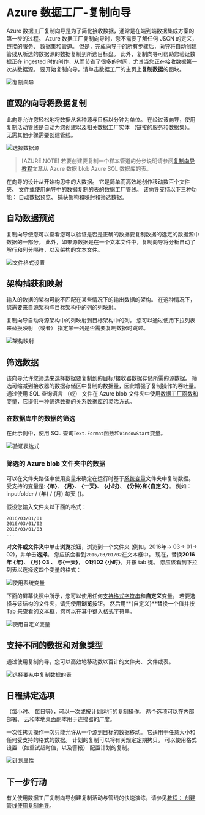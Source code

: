 <properties
    pageTitle="数据工厂 Azure 复制向导 |Microsoft Azure"
    description="了解有关如何使用数据工厂 Azure 复制向导支持的数据源的数据复制到接收器。"
    services="data-factory"
    documentationCenter=""
    authors="spelluru"
    manager="jhubbard"
    editor="monicar"/>

<tags
    ms.service="data-factory"
    ms.workload="data-services"
    ms.tgt_pltfrm="na"
    ms.devlang="na"
    ms.topic="article"
    ms.date="10/03/2016"
    ms.author="spelluru"/>

# <a name="azure-data-factory---copy-wizard"></a>Azure 数据工厂-复制向导
Azure 数据工厂复制向导是为了简化接收数据，通常是在端到端数据集成方案的第一步的过程。 Azure 数据工厂复制向导时，您不需要了解任何 JSON 的定义，链接的服务、 数据集和管道。 但是，完成向导中的所有步骤后，向导将自动创建管线从所选的数据源的数据复制到所选目标盘。 此外，复制向导可帮助您验证数据正在 ingested 时的创作，从而节省了很多的时间，尤其当您正在接收数据第一次从数据源。 要开始复制向导，请单击数据工厂的主页上**复制数据**的图块。

![复制向导](./media/data-factory-copy-wizard/copy-data-wizard.png)


## <a name="an-intuitive-wizard-for-copying-data"></a>直观的向导将数据复制
此向导允许您轻松地将数据从各种源与目标以分钟为单位。 在经过该向导，使用复制活动管线是自动为您创建以及相关数据工厂实体 （链接的服务和数据集）。 无需其他步骤需要创建管线。   

![选择数据源](./media/data-factory-copy-wizard/select-data-source-page.png)

> [AZURE.NOTE] 若要创建要复制一个样本管道的分步说明请参阅[复制向导教程](data-factory-copy-data-wizard-tutorial.md)文章从 Azure 数据 blob Azure SQL 数据库的表。 

在向导的设计从开始构思中的大数据。 它是简单而高效地创作移动数百个文件夹、 文件或使用向导中的数据复制的表的数据工厂管线。 该向导支持以下三种功能︰ 自动数据预览、 捕获架构和映射和筛选数据。 

## <a name="automatic-data-preview"></a>自动数据预览 
复制向导使您可以查看您可以验证是否是正确的数据要复制数据的选定的数据源中数据的一部分。 此外，如果源数据是在一个文本文件中，复制向导将分析自动了解行和列分隔符，以及架构的文本文件。 

![文件格式设置](./media/data-factory-copy-wizard/file-format-settings.png)

## <a name="schema-capture-and-mapping"></a>架构捕获和映射 
输入的数据的架构可能不匹配在某些情况下的输出数据的架构。 在这种情况下，您需要来自源架构与目标架构中的列的列映射。 

复制向导自动将源架构中的列映射到目标架构中的列。 您可以通过使用下拉列表来替换映射 （或者） 指定某一列是否需要复制数据时跳过。   

![架构映射](./media/data-factory-copy-wizard/schema-mapping.png)

## <a name="filtering-data"></a>筛选数据  
该向导允许您筛选来选择数据要复制到的目标/接收器数据存储所需的源数据。 筛选可缩减到接收器的数据存储区中复制的数据量，因此增强了复制操作的吞吐量。 通过使用 SQL 查询语言 （或） 文件在 Azure blob 文件夹中使用[数据工厂函数和变量](data-factory-functions-variables.md)，它提供一种筛选数据的关系数据库的灵活方式。   

### <a name="filtering-of-data-in-a-database"></a>在数据库中的数据的筛选  
在此示例中，使用 SQL 查询`Text.Format`函数和`WindowStart`变量。 

![验证表达式](./media/data-factory-copy-wizard/validate-expressions.png)

### <a name="filtering-of-data-in-an-azure-blob-folder"></a>筛选的 Azure blob 文件夹中的数据
可以在文件夹路径中使用变量来确定在运行时基于[系统变量](data-factory-functions-variables.md#data-factory-system-variables)文件夹中复制数据。 受支持的变量是: **{年}**、 **{月}**、 **{一天}**、 **{小时}**、 **{分钟}**和**{自定义}**。 例如︰ inputfolder / {年} / {月} 每天 {}。

假设您输入文件夹以下面的格式︰

    2016/03/01/01
    2016/03/01/02
    2016/03/01/03
    ...

对**文件或文件夹**中单击**浏览**按钮，浏览到一个文件夹 (例如，2016年-> 03-> 01-> 02)，并单击**选择**。 您应该会看到`2016/03/01/02`在文本框中。 现在，替换**2016年** **{年}**、 **{**月} **03** 、 与**{一天}**， **01**和**02** **{小时}**，并按 tab 键。 您应该看到下拉列表以选择这四个变量的格式︰

![使用系统变量](./media/data-factory-copy-wizard/blob-standard-variables-in-folder-path.png)   

下面的屏幕快照中所示，您可以使用任何[支持格式字符串](https://msdn.microsoft.com/library/8kb3ddd4.aspx)和**自定义**变量。 若要选择与该结构的文件夹，请先使用**浏览**按钮。 然后用**{自定义}**替换一个值并按 Tab 来查看的文本框，您可以在其中键入格式字符串。     

![使用自定义变量](./media/data-factory-copy-wizard/blob-custom-variables-in-folder-path.png)


## <a name="support-for-diverse-data-and-object-types"></a>支持不同的数据和对象类型
通过使用复制向导，您可以高效地移动数以百计的文件夹、 文件或表。

![选择要从中复制数据的表](./media/data-factory-copy-wizard/select-tables-to-copy-data.png)

## <a name="scheduling-options"></a>日程排定选项
（每小时、 每日等），可以一次或按计划运行的复制操作。 两个选项可以在内部部署、 云和本地桌面副本用于连接器的广度。

一次性拷贝操作一次只能允许从一个源到目标的数据移动。 它适用于任意大小和任何受支持的格式的数据。 计划的复制可以将有关规定定期拷贝。 可以使用格式设置 （如重试超时值，以及警报） 配置计划的复制。

![计划属性](./media/data-factory-copy-wizard/scheduling-properties.png)


## <a name="next-steps"></a>下一步行动
有关使用数据工厂复制向导创建复制活动与管线的快速演练，请参见[教程︰ 创建管线使用复制向导](data-factory-copy-data-wizard-tutorial.md)。
